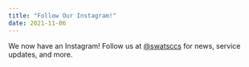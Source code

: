 ```yaml
---
title: "Follow Our Instagram!"
date: 2021-11-06
---
```

We now have an Instagram! Follow us at [@swatsccs](https://www.instagram.com/swatsccs/) for news, service updates, and more.
